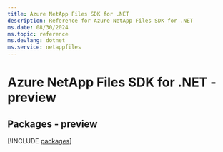 ```yaml
---
title: Azure NetApp Files SDK for .NET
description: Reference for Azure NetApp Files SDK for .NET
ms.date: 08/30/2024
ms.topic: reference
ms.devlang: dotnet
ms.service: netappfiles
---
```

# Azure NetApp Files SDK for .NET - preview
## Packages - preview
[!INCLUDE [packages](netapp-files-index.md)]